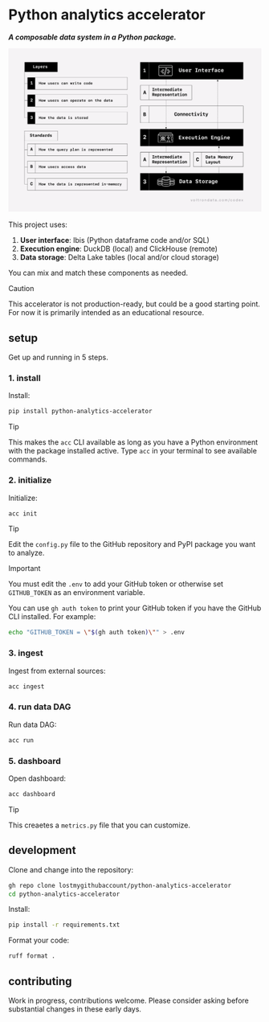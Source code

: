 # Python analytics accelerator

***A composable data system in a Python package.***

![layers](img/layers.png)

This project uses:

1. **User interface**: Ibis (Python dataframe code and/or SQL)
2. **Execution engine**: DuckDB (local) and ClickHouse (remote)
3. **Data storage**: Delta Lake tables (local and/or cloud storage)

You can mix and match these components as needed.

> [!CAUTION]
> This accelerator is not production-ready, but could be a good starting point. For now it is primarily intended as an educational resource.

## setup

Get up and running in 5 steps.

### 1. install

Install:

```bash
pip install python-analytics-accelerator
```

> [!TIP]
> This makes the `acc` CLI available as long as you have a Python environment with the package installed active. Type `acc` in your terminal to see available commands.

### 2. initialize

Initialize:

```bash
acc init
```

> [!TIP]
> Edit the `config.py` file to the GitHub repository and PyPI package you want to analyze.

> [!IMPORTANT]
> You must edit the `.env` to add your GitHub token or otherwise set `GITHUB_TOKEN` as an environment variable.
>
> You can use `gh auth token` to print your GitHub token if you have the GitHub CLI installed. For example:
> 
> ```bash
> echo "GITHUB_TOKEN = \"$(gh auth token)\"" > .env
> ```

### 3. ingest

Ingest from external sources:

```bash
acc ingest
```

### 4. run data DAG

Run data DAG:

```bash
acc run
```

### 5. dashboard

Open dashboard:

```bash
acc dashboard
```

> [!TIP]
> This creaetes a `metrics.py` file that you can customize.

## development

Clone and change into the repository:

```bash
gh repo clone lostmygithubaccount/python-analytics-accelerator
cd python-analytics-accelerator
```

Install:

```bash
pip install -r requirements.txt
```

Format your code:

```bash
ruff format .
```

## contributing

Work in progress, contributions welcome. Please consider asking before substantial changes in these early days.
